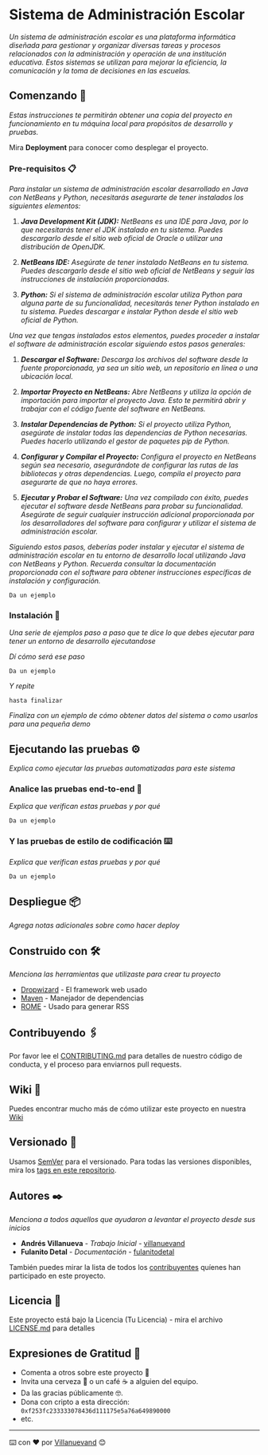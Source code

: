 # Sistema de Administración Escolar

_Un sistema de administración escolar es una plataforma informática diseñada para gestionar y organizar diversas tareas y procesos relacionados con la administración y operación de una institución educativa. Estos sistemas se utilizan para mejorar la eficiencia, la comunicación y la toma de decisiones en las escuelas._

## Comenzando 🚀

_Estas instrucciones te permitirán obtener una copia del proyecto en funcionamiento en tu máquina local para propósitos de desarrollo y pruebas._

Mira **Deployment** para conocer como desplegar el proyecto.


### Pre-requisitos 📋

_Para instalar un sistema de administración escolar desarrollado en Java con NetBeans y Python, necesitarás asegurarte de tener instalados los siguientes elementos:_

1. _**Java Development Kit (JDK):** NetBeans es una IDE para Java, por lo que necesitarás tener el JDK instalado en tu sistema. Puedes descargarlo desde el sitio web oficial de Oracle o utilizar una distribución de OpenJDK._

2. _**NetBeans IDE:** Asegúrate de tener instalado NetBeans en tu sistema. Puedes descargarlo desde el sitio web oficial de NetBeans y seguir las instrucciones de instalación proporcionadas._

3. _**Python:** Si el sistema de administración escolar utiliza Python para alguna parte de su funcionalidad, necesitarás tener Python instalado en tu sistema. Puedes descargar e instalar Python desde el sitio web oficial de Python._

_Una vez que tengas instalados estos elementos, puedes proceder a instalar el software de administración escolar siguiendo estos pasos generales:_

1. _**Descargar el Software:** Descarga los archivos del software desde la fuente proporcionada, ya sea un sitio web, un repositorio en línea o una ubicación local._

2. _**Importar Proyecto en NetBeans:** Abre NetBeans y utiliza la opción de importación para importar el proyecto Java. Esto te permitirá abrir y trabajar con el código fuente del software en NetBeans._

3. _**Instalar Dependencias de Python:** Si el proyecto utiliza Python, asegúrate de instalar todas las dependencias de Python necesarias. Puedes hacerlo utilizando el gestor de paquetes pip de Python._

4. _**Configurar y Compilar el Proyecto:** Configura el proyecto en NetBeans según sea necesario, asegurándote de configurar las rutas de las bibliotecas y otras dependencias. Luego, compila el proyecto para asegurarte de que no haya errores._

5. _**Ejecutar y Probar el Software:** Una vez compilado con éxito, puedes ejecutar el software desde NetBeans para probar su funcionalidad. Asegúrate de seguir cualquier instrucción adicional proporcionada por los desarrolladores del software para configurar y utilizar el sistema de administración escolar._

_Siguiendo estos pasos, deberías poder instalar y ejecutar el sistema de administración escolar en tu entorno de desarrollo local utilizando Java con NetBeans y Python. Recuerda consultar la documentación proporcionada con el software para obtener instrucciones específicas de instalación y configuración._

```
Da un ejemplo
```

### Instalación 🔧

_Una serie de ejemplos paso a paso que te dice lo que debes ejecutar para tener un entorno de desarrollo ejecutandose_

_Dí cómo será ese paso_

```
Da un ejemplo
```

_Y repite_

```
hasta finalizar
```

_Finaliza con un ejemplo de cómo obtener datos del sistema o como usarlos para una pequeña demo_

## Ejecutando las pruebas ⚙️

_Explica como ejecutar las pruebas automatizadas para este sistema_

### Analice las pruebas end-to-end 🔩

_Explica que verifican estas pruebas y por qué_

```
Da un ejemplo
```

### Y las pruebas de estilo de codificación ⌨️

_Explica que verifican estas pruebas y por qué_

```
Da un ejemplo
```

## Despliegue 📦

_Agrega notas adicionales sobre como hacer deploy_

## Construido con 🛠️

_Menciona las herramientas que utilizaste para crear tu proyecto_

* [Dropwizard](http://www.dropwizard.io/1.0.2/docs/) - El framework web usado
* [Maven](https://maven.apache.org/) - Manejador de dependencias
* [ROME](https://rometools.github.io/rome/) - Usado para generar RSS

## Contribuyendo 🖇️

Por favor lee el [CONTRIBUTING.md](https://gist.github.com/villanuevand/xxxxxx) para detalles de nuestro código de conducta, y el proceso para enviarnos pull requests.

## Wiki 📖

Puedes encontrar mucho más de cómo utilizar este proyecto en nuestra [Wiki](https://github.com/tu/proyecto/wiki)

## Versionado 📌

Usamos [SemVer](http://semver.org/) para el versionado. Para todas las versiones disponibles, mira los [tags en este repositorio](https://github.com/tu/proyecto/tags).

## Autores ✒️

_Menciona a todos aquellos que ayudaron a levantar el proyecto desde sus inicios_

* **Andrés Villanueva** - *Trabajo Inicial* - [villanuevand](https://github.com/villanuevand)
* **Fulanito Detal** - *Documentación* - [fulanitodetal](#fulanito-de-tal)

También puedes mirar la lista de todos los [contribuyentes](https://github.com/your/project/contributors) quíenes han participado en este proyecto. 

## Licencia 📄

Este proyecto está bajo la Licencia (Tu Licencia) - mira el archivo [LICENSE.md](LICENSE.md) para detalles

## Expresiones de Gratitud 🎁

* Comenta a otros sobre este proyecto 📢
* Invita una cerveza 🍺 o un café ☕ a alguien del equipo. 
* Da las gracias públicamente 🤓.
* Dona con cripto a esta dirección: `0xf253fc233333078436d111175e5a76a649890000`
* etc.



---
⌨️ con ❤️ por [Villanuevand](https://github.com/Villanuevand) 😊
